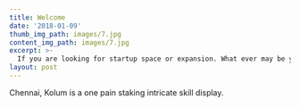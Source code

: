 ```yaml
---
title: Welcome
date: '2018-01-09'
thumb_img_path: images/7.jpg
content_img_path: images/7.jpg
excerpt: >-
  If you are looking for startup space or expansion. What ever may be your need. We will work with you to learn about your needs. Everyones need are different. We will pay close attention to details. Please contact us. email: mkvv44@gmail.com
layout: post
---
```

Chennai, Kolum is a one pain staking intricate skill display. 